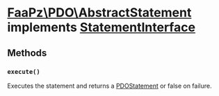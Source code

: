 # [FaaPz\PDO\AbstractStatement](../src/AbstractStatement.php) implements [StatementInterface](../src/StatementInterface.php)

## Methods

### `execute()`

Executes the statement and returns a [PDOStatement](https://www.php.net/manual/en/class.pdostatement.php) or false
on failure.
